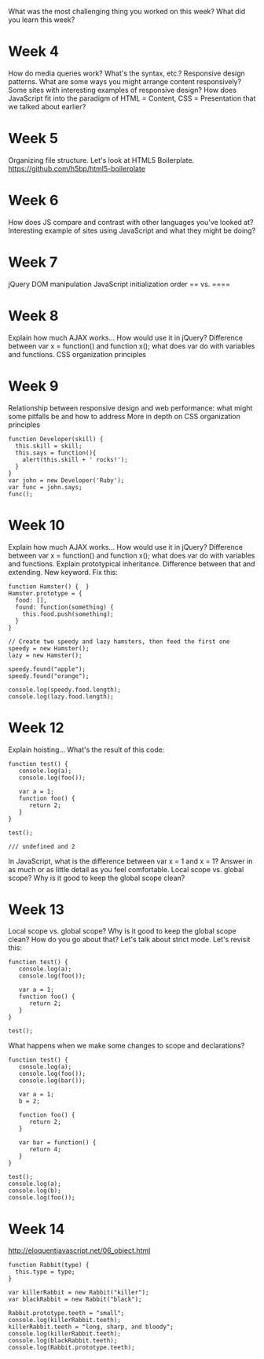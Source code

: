 What was the most challenging thing you worked on this week?
What did you learn this week?

Week 4
======
How do media queries work? What's the syntax, etc.?
Responsive design patterns. What are some ways you might arrange content responsively? Some sites with interesting examples of responsive design?
How does JavaScript fit into the paradigm of HTML = Content, CSS = Presentation that we talked about earlier?

Week 5
======
Organizing file structure. Let's look at HTML5 Boilerplate. https://github.com/h5bp/html5-boilerplate

Week 6
======
How does JS compare and contrast with other languages you've looked at?
Interesting example of sites using JavaScript and what they might be doing?

Week 7
======

jQuery DOM manipulation
JavaScript initialization order
== vs. ====

Week 8
======
Explain how much AJAX works... How would use it in jQuery?
Difference between var x = function() and function x(); what does var do with variables and functions.
CSS organization principles

Week 9
======
Relationship between responsive design and web performance: what might some pitfalls be and how to address
More in depth on CSS organization principles
```
function Developer(skill) {
  this.skill = skill;
  this.says = function(){
    alert(this.skill + ' rocks!');
  }
}
var john = new Developer('Ruby');
var func = john.says;
func();
```
Week 10
=======
Explain how much AJAX works... How would use it in jQuery?
Difference between var x = function() and function x(); what does var do with variables and functions.
Explain prototypical inheritance. Difference between that and extending.
New keyword.
Fix this:
```
function Hamster() {  }
Hamster.prototype = {
  food: [],
  found: function(something) {
    this.food.push(something);
  }
}

// Create two speedy and lazy hamsters, then feed the first one
speedy = new Hamster();
lazy = new Hamster();

speedy.found("apple");
speedy.found("orange");

console.log(speedy.food.length);
console.log(lazy.food.length);
```
Week 12
=======
Explain hoisting...
What's the result of this code:
```
function test() {
   console.log(a);
   console.log(foo());

   var a = 1;
   function foo() {
      return 2;
   }
}

test();

/// undefined and 2
```
In JavaScript, what is the difference between var x = 1 and x = 1? Answer in as much or as little detail as you feel comfortable.
Local scope vs. global scope? Why is it good to keep the global scope clean?

Week 13
=======
Local scope vs. global scope? Why is it good to keep the global scope clean? How do you go about that?
Let's talk about strict mode.
Let's revisit this:
```
function test() {
   console.log(a);
   console.log(foo());

   var a = 1;
   function foo() {
      return 2;
   }
}

test();
```
What happens when we make some changes to scope and declarations?
```
function test() {
   console.log(a);
   console.log(foo());
   console.log(bar());

   var a = 1;
   b = 2;

   function foo() {
      return 2;
   }

   var bar = function() {
      return 4;
   }
}

test();
console.log(a);
console.log(b);
console.log(foo());
```
Week 14
=======
http://eloquentjavascript.net/06_object.html
```
function Rabbit(type) {
  this.type = type;
}

var killerRabbit = new Rabbit("killer");
var blackRabbit = new Rabbit("black");

Rabbit.prototype.teeth = "small";
console.log(killerRabbit.teeth);
killerRabbit.teeth = "long, sharp, and bloody";
console.log(killerRabbit.teeth);
console.log(blackRabbit.teeth);
console.log(Rabbit.prototype.teeth);
```
